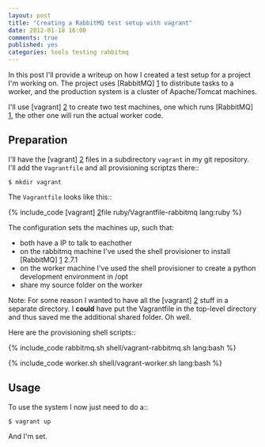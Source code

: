 ```yaml
---
layout: post
title: "Creating a RabbitMQ test setup with vagrant"
date: 2012-01-18 16:00
comments: true
published: yes
categories: tools testing rabbitmq
---
```


In this post I'll provide a writeup on how I created a test setup for
a project I'm working on.  The project uses [RabbitMQ] [1] to distribute
tasks to a worker, and the production system is a cluster of Apache/Tomcat
machines.

I'll use [vagrant] [2] to create two test machines, one which runs [RabbitMQ] [1], the other
one will run the actual worker code.

<!-- more -->

Preparation
-----------

I'll have the [vagrant] [2] files in a subdirectory `vagrant` in my git repository.  I'll
add the `Vagrantfile` and all provisioning scriptzs there::

    $ mkdir vagrant

The `Vagrantfile` looks like this::

{% include_code [vagrant] [2]file ruby/Vagrantfile-rabbitmq lang:ruby %}

The configuration sets the machines up, such that:

- both have a IP to talk to eachother
- on the rabbitmq machine I've used the shell provisioner to install
  [RabbitMQ] [1] 2.7.1
- on the worker machine I've used the shell provisioner to create a python
  development environment in /opt
- share my source folder on the worker

Note: For some reason I wanted to have all the [vagrant] [2] stuff in a separate directory.  I
**could** have put the Vagrantfile in the top-level directory and thus saved me the additional
shared folder.  Oh well.

Here are the provisioning shell scripts::

{% include_code rabbitmq.sh shell/vagrant-rabbitmq.sh lang:bash %}

{% include_code worker.sh shell/vagrant-worker.sh lang:bash %}

Usage
-----

To use the system I now just need to do a::

    $ vagrant up

And I'm set.


[1]: http://www.rabbitmq.com/ 		"RabbitMQ"
[2]: http://vagrantup.com/ 		"vagrant"
[3]: https://www.virtualbox.org/	"VirtualBox"

